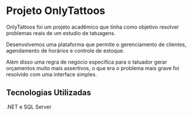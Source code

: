 <h1>Projeto OnlyTattoos</h1>

<p>OnlyTattoos foi um projeto acadêmico que tinha como objetivo resolver problemas reais de um estudio de tatuagens.</p>
<p>Desenvolvemos uma plataforma que permite o gerenciamento de clientes, agendamento de horários e controle de estoque.</p>
<p>Além disso uma regra de negócio especifica para o tatuador gerar orçamentos muito mais assertivos, o que era o problema mais grave foi resolvido com uma interface simples.</p>

<h2>Tecnologias Utilizadas</h2>

<p>.NET e SQL Server</p>
